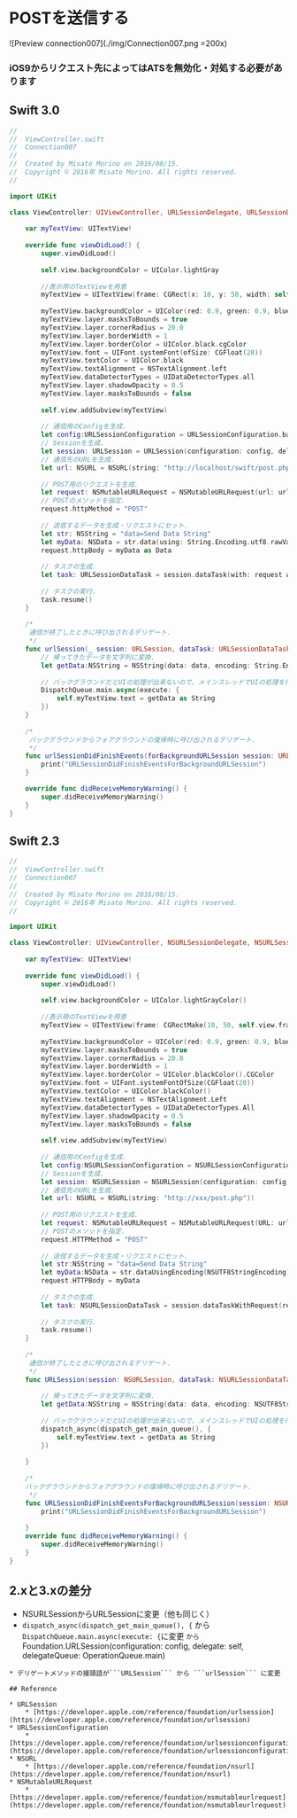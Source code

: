 # POSTを送信する

![Preview connection007](./img/Connection007.png =200x)

### iOS9からリクエスト先によってはATSを無効化・対処する必要があります

## Swift 3.0

```swift
//
//  ViewController.swift
//  Connection007
//
//  Created by Misato Morino on 2016/08/15.
//  Copyright © 2016年 Misato Morino. All rights reserved.
//

import UIKit

class ViewController: UIViewController, URLSessionDelegate, URLSessionDataDelegate{
    
    var myTextView: UITextView!
    
    override func viewDidLoad() {
        super.viewDidLoad()
        
        self.view.backgroundColor = UIColor.lightGray
        
        //表示用のTextViewを用意
        myTextView = UITextView(frame: CGRect(x: 10, y: 50, width: self.view.frame.width - 20, height: 500))
        
        myTextView.backgroundColor = UIColor(red: 0.9, green: 0.9, blue: 1, alpha: 1.0)
        myTextView.layer.masksToBounds = true
        myTextView.layer.cornerRadius = 20.0
        myTextView.layer.borderWidth = 1
        myTextView.layer.borderColor = UIColor.black.cgColor
        myTextView.font = UIFont.systemFont(ofSize: CGFloat(20))
        myTextView.textColor = UIColor.black
        myTextView.textAlignment = NSTextAlignment.left
        myTextView.dataDetectorTypes = UIDataDetectorTypes.all
        myTextView.layer.shadowOpacity = 0.5
        myTextView.layer.masksToBounds = false
        
        self.view.addSubview(myTextView)
        
        // 通信用のConfigを生成.
        let config:URLSessionConfiguration = URLSessionConfiguration.background(withIdentifier: "backgroundTask")
        // Sessionを生成.
        let session: URLSession = URLSession(configuration: config, delegate: self, delegateQueue: nil)
        // 通信先のURLを生成.
        let url: NSURL = NSURL(string: "http://localhost/swift/post.php")!
        
        // POST用のリクエストを生成.
        let request: NSMutableURLRequest = NSMutableURLRequest(url: url as URL)
        // POSTのメソッドを指定.
        request.httpMethod = "POST"
        
        // 送信するデータを生成・リクエストにセット.
        let str: NSString = "data=Send Data String"
        let myData: NSData = str.data(using: String.Encoding.utf8.rawValue)!
        request.httpBody = myData as Data
        
        // タスクの生成.
        let task: URLSessionDataTask = session.dataTask(with: request as URLRequest)
        
        // タスクの実行.
        task.resume()
    }
    
    /*
     通信が終了したときに呼び出されるデリゲート.
     */
    func urlSession(_ session: URLSession, dataTask: URLSessionDataTask, didReceive data: Data) {
        // 帰ってきたデータを文字列に変換.
        let getData:NSString = NSString(data: data, encoding: String.Encoding.utf8.rawValue)!
        
        // バックグラウンドだとUIの処理が出来ないので、メインスレッドでUIの処理を行わせる.
        DispatchQueue.main.async(execute: {
            self.myTextView.text = getData as String
        })
    }
    
    /*
     バックグラウンドからフォアグラウンドの復帰時に呼び出されるデリゲート.
     */
    func urlSessionDidFinishEvents(forBackgroundURLSession session: URLSession) {
        print("URLSessionDidFinishEventsForBackgroundURLSession")
    } 

    override func didReceiveMemoryWarning() {
        super.didReceiveMemoryWarning()
    }
}
```

## Swift 2.3

```swift
//
//  ViewController.swift
//  Connection007
//
//  Created by Misato Morino on 2016/08/15.
//  Copyright © 2016年 Misato Morino. All rights reserved.
//

import UIKit

class ViewController: UIViewController, NSURLSessionDelegate, NSURLSessionDataDelegate{
    
    var myTextView: UITextView!
    
    override func viewDidLoad() {
        super.viewDidLoad()
        
        self.view.backgroundColor = UIColor.lightGrayColor()
        
        //表示用のTextViewを用意
        myTextView = UITextView(frame: CGRectMake(10, 50, self.view.frame.width - 20, 500))
        
        myTextView.backgroundColor = UIColor(red: 0.9, green: 0.9, blue: 1, alpha: 1.0)
        myTextView.layer.masksToBounds = true
        myTextView.layer.cornerRadius = 20.0
        myTextView.layer.borderWidth = 1
        myTextView.layer.borderColor = UIColor.blackColor().CGColor
        myTextView.font = UIFont.systemFontOfSize(CGFloat(20))
        myTextView.textColor = UIColor.blackColor()
        myTextView.textAlignment = NSTextAlignment.Left
        myTextView.dataDetectorTypes = UIDataDetectorTypes.All
        myTextView.layer.shadowOpacity = 0.5
        myTextView.layer.masksToBounds = false
        
        self.view.addSubview(myTextView)
        
        // 通信用のConfigを生成.
        let config:NSURLSessionConfiguration = NSURLSessionConfiguration.backgroundSessionConfigurationWithIdentifier("backgroundTask")
        // Sessionを生成.
        let session: NSURLSession = NSURLSession(configuration: config, delegate: self, delegateQueue: nil)
        // 通信先のURLを生成.
        let url: NSURL = NSURL(string: "http://xxx/post.php")!
        
        // POST用のリクエストを生成.
        let request: NSMutableURLRequest = NSMutableURLRequest(URL: url)
        // POSTのメソッドを指定.
        request.HTTPMethod = "POST"
        
        // 送信するデータを生成・リクエストにセット.
        let str:NSString = "data=Send Data String"
        let myData:NSData = str.dataUsingEncoding(NSUTF8StringEncoding)!
        request.HTTPBody = myData
        
        // タスクの生成.
        let task: NSURLSessionDataTask = session.dataTaskWithRequest(request)
        
        // タスクの実行.
        task.resume()
    }
    
    /*
     通信が終了したときに呼び出されるデリゲート.
     */
    func URLSession(session: NSURLSession, dataTask: NSURLSessionDataTask, didReceiveData data: NSData) {
        
        // 帰ってきたデータを文字列に変換.
        let getData:NSString = NSString(data: data, encoding: NSUTF8StringEncoding)!
        
        // バックグラウンドだとUIの処理が出来ないので、メインスレッドでUIの処理を行わせる.
        dispatch_async(dispatch_get_main_queue(), {
            self.myTextView.text = getData as String
        })
        
    }
    
    /*
    バックグラウンドからフォアグラウンドの復帰時に呼び出されるデリゲート.
     */
    func URLSessionDidFinishEventsForBackgroundURLSession(session: NSURLSession) {
        print("URLSessionDidFinishEventsForBackgroundURLSession")
        
    }
    override func didReceiveMemoryWarning() {
        super.didReceiveMemoryWarning()
    }
} 
```

## 2.xと3.xの差分

* NSURLSessionからURLSessionに変更（他も同じく）
* ```dispatch_async(dispatch_get_main_queue(), {``` から```DispatchQueue.main.async(execute: {```に変更
``` から ```Foundation.URLSession(configuration: config, delegate: self, delegateQueue: OperationQueue.main)
```に変更
* デリゲートメソッドの接頭語が```URLSession``` から ```urlSession``` に変更

## Reference

* URLSession
	* [https://developer.apple.com/reference/foundation/urlsession](https://developer.apple.com/reference/foundation/urlsession)
* URLSessionConfiguration
    * [https://developer.apple.com/reference/foundation/urlsessionconfiguration](https://developer.apple.com/reference/foundation/urlsessionconfiguration)
* NSURL
    * [https://developer.apple.com/reference/foundation/nsurl](https://developer.apple.com/reference/foundation/nsurl)
* NSMutableURLRequest
    * [https://developer.apple.com/reference/foundation/nsmutableurlrequest](https://developer.apple.com/reference/foundation/nsmutableurlrequest)
